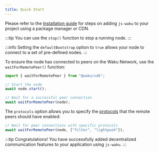 ```yaml
---
title: Quick Start
---
```


Please refer to the [Installation guide](/guides/js-waku/#installation) for steps on adding `js-waku` to your project using a package manager or CDN.

:::tip
You can use the `stop()` function to stop a running node.
:::

:::info
Setting the `defaultBootstrap` option to `true` allows your node to connect to a set of pre-defined nodes.
:::

To ensure the node has connected to peers on the Waku Network, use the `waitForRemotePeer()` function:

```js
import { waitForRemotePeer } from "@waku/sdk";

// Start the node
await node.start();

// Wait for a successful peer connection
await waitForRemotePeer(node);
```

The `protocols` option allows you to specify the [protocols](/overview/concepts/protocols) that the remote peers should have enabled:

```js
// Wait for peer connections with specific protocols
await waitForRemotePeer(node, ["filter", "lightpush"]);
```

:::tip Congratulations!
You have successfully added decentralized communication features to your application using `js-waku`.
:::